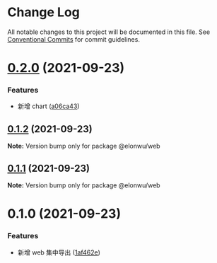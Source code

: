 # Change Log

All notable changes to this project will be documented in this file.
See [Conventional Commits](https://conventionalcommits.org) for commit guidelines.

# [0.2.0](https://github.com/ElonWu/ui/compare/@elonwu/web@0.1.2...@elonwu/web@0.2.0) (2021-09-23)


### Features

* 新增 chart ([a06ca43](https://github.com/ElonWu/ui/commit/a06ca431eb739c74066d2aba513c247f03dc67b1))





## [0.1.2](https://github.com/ElonWu/ui/compare/@elonwu/web@0.1.1...@elonwu/web@0.1.2) (2021-09-23)

**Note:** Version bump only for package @elonwu/web





## [0.1.1](https://github.com/ElonWu/ui/compare/@elonwu/web@0.1.0...@elonwu/web@0.1.1) (2021-09-23)

**Note:** Version bump only for package @elonwu/web





# 0.1.0 (2021-09-23)


### Features

* 新增 web 集中导出 ([1af462e](https://github.com/ElonWu/ui/commit/1af462eabe380d5963dca44e27645043795c30f8))
